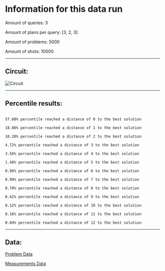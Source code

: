 # Information for this data run

Amount of queries: 3

Amount of plans per query: [3, 2, 3]

Amount of problems: 5000

Amount of shots: 10000

<hr>

## Circuit:

![Circuit](circuit.png)

<hr>

## Percentile results:

```

57.88% percentile reached a distance of 0 to the best solution

18.86% percentile reached a distance of 1 to the best solution

10.20% percentile reached a distance of 2 to the best solution

4.72% percentile reached a distance of 3 to the best solution

3.56% percentile reached a distance of 4 to the best solution

1.48% percentile reached a distance of 5 to the best solution

0.96% percentile reached a distance of 6 to the best solution

0.90% percentile reached a distance of 7 to the best solution

0.70% percentile reached a distance of 8 to the best solution

0.42% percentile reached a distance of 9 to the best solution

0.12% percentile reached a distance of 10 to the best solution

0.16% percentile reached a distance of 11 to the best solution

0.04% percentile reached a distance of 12 to the best solution

```

<hr>

## Data:

[Problem Data](problems.csv)

[Measurements Data](measurements.csv)

